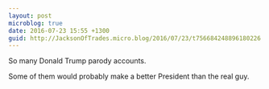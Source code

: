 ```yaml
---
layout: post
microblog: true
date: 2016-07-23 15:55 +1300
guid: http://JacksonOfTrades.micro.blog/2016/07/23/t756684248896180226.html
---
```

So many Donald Trump parody accounts.

Some of them would probably make a better President than the real guy.
